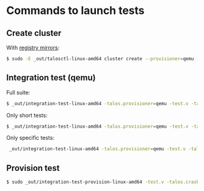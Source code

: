 # Commands to launch tests

## Create cluster

With [registry mirrors](https://www.talos.dev/docs/v0.6/en/guides/local/registry-cache):

```sh
$ sudo -E _out/talosctl-linux-amd64 cluster create --provisioner=qemu --cidr=172.20.0.0/24 --registry-mirror docker.io=http://172.20.0.1:5000 --registry-mirror k8s.gcr.io=http://172.20.0.1:5001 --registry-mirror quay.io=http://172.20.0.1:5002 --registry-mirror gcr.io=http://172.17.0.4:5000 --install-image=docker.io/autonomy/installer:v0.6.0-alpha.6 --cpus 2 --memory 2048 --masters 3 --workers 1 --with-init-node=false --with-bootloader=false
```

## Integration test (qemu)

Full suite:

```sh
$ _out/integration-test-linux-amd64 -talos.provisioner=qemu -test.v -talos.crashdump=false -talos.talosctlpath=$PWD/_out/talosctl-linux-amd64
```

Only short tests:

```sh
$ _out/integration-test-linux-amd64 -talos.provisioner=qemu -test.v -talos.crashdump=false -test.short -talos.talosctlpath=$PWD/_out/talosctl-linux-amd64
```

Only specific tests:

```sh
 _out/integration-test-linux-amd64 -talos.provisioner=qemu -test.v -talos.crashdump=false  -talos.talosctlpath=$PWD/_out/talosctl-linux-amd64 -test.run=TestIntegration/api.ResetSuite
```


## Provision test

```sh
$ sudo _out/integration-test-provision-linux-amd64 -test.v -talos.crashdump=false -talos.provision.registry-mirror docker.io=http://172.21.0.1:5000,k8s.gcr.io=http://172.21.0.1:5001,quay.io=http://172.21.0.1:5002,gcr.io=http://172.21.0.1:5003 -talos.talosctlpath=$PWD/_out/talosctl-linux-amd64
```
